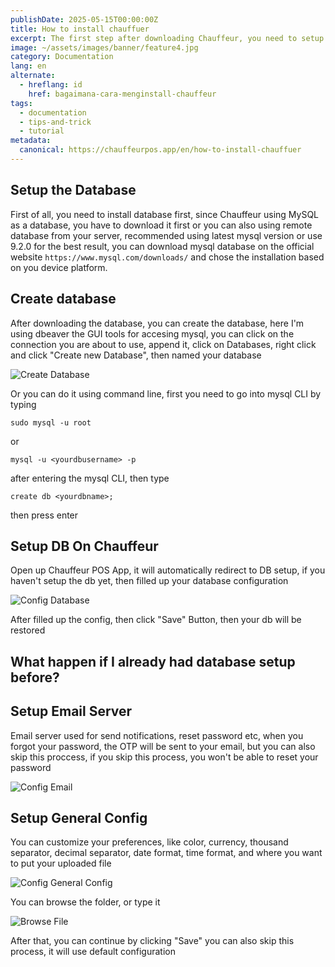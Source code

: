 ```yaml
---
publishDate: 2025-05-15T00:00:00Z
title: How to install chauffuer
excerpt: The first step after downloading Chauffeur, you need to setup several configuration, here you can done it with simple instruction
image: ~/assets/images/banner/feature4.jpg
category: Documentation
lang: en
alternate:
  - hreflang: id
    href: bagaimana-cara-menginstall-chauffeur
tags:
  - documentation
  - tips-and-trick
  - tutorial
metadata:
  canonical: https://chauffeurpos.app/en/how-to-install-chauffuer
---
```


## Setup the Database

First of all, you need to install database first, since Chauffeur using MySQL as a database, you have to download it first or you can also using remote database from your server, recommended using latest mysql version or use 9.2.0 for the best result, you can download mysql database on the official website `https://www.mysql.com/downloads/` and chose the installation based on you device platform.

## Create database

After downloading the database, you can create the database, here I'm using dbeaver the GUI tools for accesing mysql, you can click on the connection you are about to use, append it, click on Databases, right click and click "Create new Database", then named your database

![Create Database](/images/how-to-install-chauffeur/create-db.png)

Or you can do it using command line, first you need to go into mysql CLI by typing

```
sudo mysql -u root
```

or

```
mysql -u <yourdbusername> -p
```

after entering the mysql CLI, then type

```
create db <yourdbname>;
```

then press enter

## Setup DB On Chauffeur

Open up Chauffeur POS App, it will automatically redirect to DB setup, if you haven't setup the db yet, then filled up your database configuration

![Config Database](/images/how-to-install-chauffeur/config-db.png)

After filled up the config, then click "Save" Button, then your db will be restored

## What happen if I already had database setup before?

## Setup Email Server

Email server used for send notifications, reset password etc, when you forgot your password, the OTP will be sent to your email, but you can also skip this proccess, if you skip this process, you won't be able to reset your password

![Config Email](/images/how-to-install-chauffeur/config-email.png)

## Setup General Config

You can customize your preferences, like color, currency, thousand separator, decimal separator, date format, time format, and where you want to put your uploaded file

![Config General Config](/images/how-to-install-chauffeur/config-general.png)

You can browse the folder, or type it

![Browse File](/images/how-to-install-chauffeur/browse-file.png)

After that, you can continue by clicking "Save" you can also skip this process, it will use default configuration
